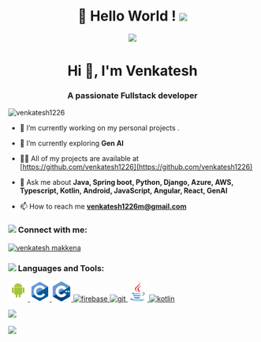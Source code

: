 <h1 align ="center">
 👋 Hello World !  <img src="https://github.com/TheDudeThatCode/TheDudeThatCode/blob/master/Assets/Earth.gif" width="24px">
  </h1>
<p align="center">
  <img src="https://user-images.githubusercontent.com/51997864/105814565-9bb6fc00-5fd7-11eb-8a64-d18cbb05f0eb.gif"/>


</p>

  
<h1 align="center">Hi 👋, I'm Venkatesh</h1>
<h3 align="center">A passionate Fullstack developer </h3>

<p align="left"> <img src="https://komarev.com/ghpvc/?username=venkatesh1226" alt="venkatesh1226" /> </p>

- 🔭 I’m currently working on my personal projects .

- 🌱 I’m currently exploring **Gen AI**

- 👨‍💻 All of my projects are available at [https://github.com/venkatesh1226](https://github.com/venkatesh1226)

- 💬 Ask me about **Java, Spring boot, Python, Django, Azure, AWS, Typescript, Kotlin, Android, JavaScript, Angular, React, GenAI**

- 📫 How to reach me **venkatesh1226m@gmail.com**


<p align="left"> 
 <h3 align="left">
  <img src="https://media.giphy.com/media/VgCDAzcKvsR6OM0uWg/giphy.gif" width="50"/>
 Connect with me:</h3>
<a href="https://www.linkedin.com/in/venkatesh-makkena" target="blank"><img align="center" src="https://cdn.jsdelivr.net/npm/simple-icons@3.0.1/icons/linkedin.svg" alt="venkatesh makkena" height="30" width="40" /></a>
<!--<a href="https://instagram.com/_.venky_venkatesh_" target="blank"><img align="center" src="https://cdn.jsdelivr.net/npm/simple-icons@3.0.1/icons/instagram.svg" alt="venky._.venkatesh" height="30" width="40" /></a>
<a href="https://www.codechef.com/users/venkatesh1226m" target="blank"><img align="center" src="https://cdn.jsdelivr.net/npm/simple-icons@3.1.0/icons/codechef.svg" alt="venkatesh1226m" height="30" width="40" /></a>-->
</p>

<h3 align="left">
  
  <img src="https://media.giphy.com/media/VgCDAzcKvsR6OM0uWg/giphy.gif" width="50"/>
  Languages and Tools:</h3>
<p align="left"> <a href="https://developer.android.com" target="_blank"> <img src="https://raw.githubusercontent.com/devicons/devicon/master/icons/android/android-original-wordmark.svg" alt="android" width="40" height="40"/> </a> <a href="https://www.cprogramming.com/" target="_blank"> <img src="https://raw.githubusercontent.com/devicons/devicon/master/icons/c/c-original.svg" alt="c" width="40" height="40"/> </a> <a href="https://www.w3schools.com/cpp/" target="_blank"> <img src="https://raw.githubusercontent.com/devicons/devicon/master/icons/cplusplus/cplusplus-original.svg" alt="cplusplus" width="40" height="40"/> </a> <a href="https://firebase.google.com/" target="_blank"> <img src="https://www.vectorlogo.zone/logos/firebase/firebase-icon.svg" alt="firebase" width="40" height="40"/> </a> <a href="https://git-scm.com/" target="_blank"> <img src="https://www.vectorlogo.zone/logos/git-scm/git-scm-icon.svg" alt="git" width="40" height="40"/> </a> <a href="https://www.java.com" target="_blank"> <img src="https://raw.githubusercontent.com/devicons/devicon/master/icons/java/java-original.svg" alt="java" width="40" height="40"/> </a> <a href="https://kotlinlang.org" target="_blank"> <img src="https://www.vectorlogo.zone/logos/kotlinlang/kotlinlang-icon.svg" alt="kotlin" width="40" height="40"/> </a> </p>
<p align="left">
    <img src="https://github-readme-stats.vercel.app/api?username=venkatesh1226&show_icons=true&theme=radical"/>
</p>
<p align="left">
  <img src="https://github-readme-stats.vercel.app/api/top-langs/?username=venkatesh1226&show_icons=true&theme=radical"/>
<!--  <img src="https://github.com/venkatesh1226/github-readme-stats"/>-->
  </p>
